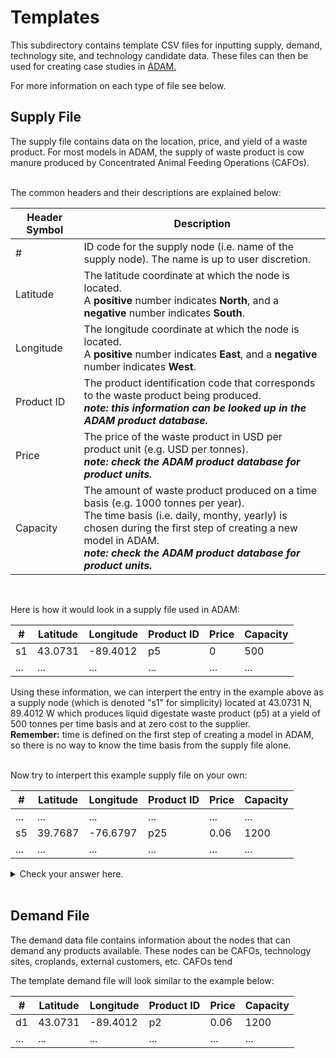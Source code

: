 # Templates 

This subdirectory contains template CSV files for inputting supply, demand, technology site, and technology candidate data. These files can then be used for creating case studies in [ADAM.](http://54.208.179.171:8000/)

For more information on each type of file see below.
<br>

## Supply File 

The supply file contains data on the location, price, and yield of a waste product. 
For most models in ADAM, the supply of waste product is cow manure produced by Concentrated Animal Feeding Operations (CAFOs). <br>

<br>
The common headers and their descriptions are explained below: 
<br>

| Header Symbol | Description |
| ------------- | ------------- | 
| # | ID code for the supply node (i.e. name of the supply node). The name is up to user discretion. |
| Latitude | The latitude coordinate at which the node is located. <br> A **positive** number indicates **North**, and a **negative** number indicates **South**. |
| Longitude | The longitude coordinate at which the node is located. <br> A **positive** number indicates **East**, and a **negative** number indicates **West**. |
| Product ID | The product identification code that corresponds to the waste product being produced. <br>*__note: this information can be looked up in the ADAM product database.__* |
| Price | The price of the waste product in USD per product unit (e.g. USD per tonnes). <br> ***note: check the ADAM product database for product units.***  |
| Capacity | The amount of waste product produced on a time basis (e.g. 1000 tonnes per year). <br> The time basis (i.e. daily, monthy, yearly) is chosen during the first step of creating a new model in ADAM.  <br> *__note: check the ADAM product database for product units.__* |

<br>


Here is how it would look in a supply file used in ADAM: 

| # | Latitude | Longitude | Product ID | Price | Capacity |
| ------------- | ------------- | ------------- | ------------- | ------------- | ------------- |
| s1 | 43.0731 | -89.4012 | p5 | 0 | 500 |
| ...  | ... | ...  | ... | ...  | ... |

Using these information, we can interpert the entry in the example above as a supply node (which is denoted "s1" for simplicity) located at 43.0731 N, 89.4012 W which produces 
liquid digestate waste product (p5) at a yield of 500 tonnes per time basis and at zero cost to the supplier.  
**Remember:** time is defined on the first step of creating a model in ADAM, so there is no way to know the time basis from the supply file alone.

<br>
Now try to interpert this example supply file on your own: 

| # | Latitude | Longitude | Product ID | Price | Capacity |
| ------------- | ------------- | ------------- | ------------- | ------------- | ------------- |
| ...  | ... | ...  | ... | ...  | ... |
| s5 | 39.7687 | -76.6797 | p25 | 0.06 | 1200 |
| ...  | ... | ...  | ... | ...  | ... |

<details> 
  <summary>Check your answer here.</summary>
  Supply node s5 is located at 39.7687 N, 76.6797 W which produces Biogas (60% CH4) at a yield of 1200 cubic meters per time basis, at a cost of 0.06 USD per cubic meter.  
</details>
<br>

## Demand File 

The demand data file contains information about the nodes that can demand any products available. These nodes can be CAFOs, technology sites, croplands, external customers, etc.
CAFOs tend 

The template demand file will look similar to the example below: 

| # | Latitude | Longitude | Product ID | Price | Capacity |
| ------------- | ------------- | ------------- | ------------- | ------------- | ------------- |
| d1 | 43.0731 | -89.4012 | p2 | 0.06 | 1200 |
| ...  | ... | ...  | ... | ...  | ... |


